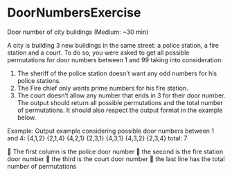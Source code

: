 # DoorNumbersExercise

Door number of city buildings (Medium: ~30 min)

A city is building 3 new buildings in the same street: a police station, a fire station and a
court. To do so, you were asked to get all possible permutations for door numbers between 1
and 99 taking into consideration:
1. The sheriff of the police station doesn’t want any odd numbers for his police stations.
2. The Fire chief only wants prime numbers for his fire station.
3. The court doesn’t allow any number that ends in 3 for their door number.
The output should return all possible permutations and the total number of permutations. It
should also respect the output format in the example below.


Example:
Output example considering possible door numbers between 1 and 4:
{4,1,2}
{2,1,4}
{4,2,1}
{2,3,1}
{4,3,1}
{4,3,2}
{2,3,4}
total: 7


 The first column is the police door number
 the second is the fire station door number
 the third is the court door number
 the last line has the total number of permutations
